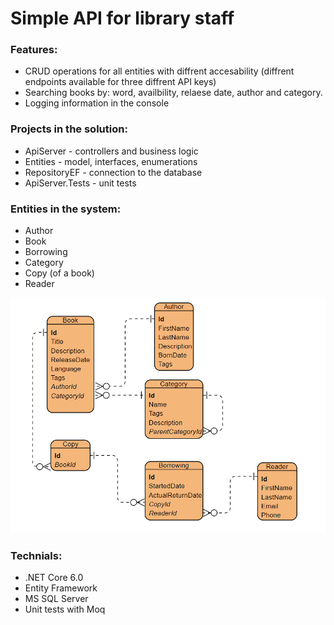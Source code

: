 # Simple API for library staff

### Features:
- CRUD operations for all entities with diffrent accesability (diffrent endpoints available for three diffrent API keys)
- Searching books by: word, availbility, relaese date, author and category.
- Logging information in the console

### Projects in the solution:
- ApiServer - controllers and business logic
- Entities - model, interfaces, enumerations
- RepositoryEF - connection to the database
- ApiServer.Tests - unit tests

### Entities in the system:
- Author
- Book
- Borrowing
- Category
- Copy (of a book)
- Reader

![alt text](https://github.com/SzaroBury/SimpleLibraryAPI/blob/master/erd.png?raw=true)

### Technials:
- .NET Core 6.0
- Entity Framework
- MS SQL Server
- Unit tests with Moq
